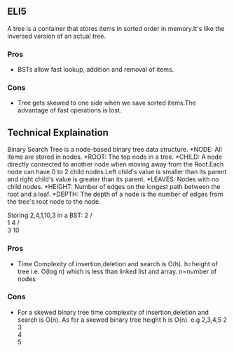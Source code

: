 
## ELI5
A tree is a container that stores items in sorted order in memory.It's like the inversed version of an actual tree.

### Pros
* BSTs allow fast lookup, addition and removal of items.
### Cons
* Tree gets skewed to one side when we save sorted items.The advantage of fast operations is lost.

## Technical Explaination
Binary Search Tree is a node-based binary tree data structure.
*NODE: All items are stored in nodes.
*ROOT: The top node in a tree.
*CHILD: A node directly connected to another node when moving away from the Root.Each node can have 0 to 2 child nodes.Left child's value is smaller than its parent and right child's value is greater than its parent.
*LEAVES: Nodes with no child nodes.
*HEIGHT: Number of edges on the longest path between the root and a leaf.
*DEPTH: The depth of a node is the number of edges from the tree's root node to the node.

Storing 2,4,1,10,3 in a BST:
	2
   / \
  1   4
	 / \
	3  10
	  
	
### Pros
* Time Complexity of insertion,deletion and search is O(h). h=height of tree
i.e. O(log n) which is less than linked list and array.   n=number of nodes
### Cons
* For a skewed binary tree time complexity of insertion,deletion and search is O(n).
As for a skewed binary tree height h is O(n).
e.g 2,3,4,5
 2
  \
   3
    \
	 4
	  \
	   5
	
